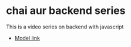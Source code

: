 # chai aur backend series

This is a video series on backend with javascript
- [Model link](https://app.eraser.io/workspace/YtPqZ1VogxGy1jzIdkzj?origin=share)